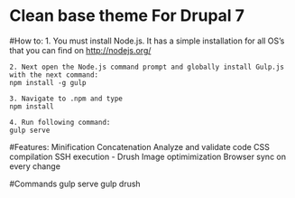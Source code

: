 Clean base theme For Drupal 7
==========

#How to:
    1. You must install Node.js. It has a simple installation for all OS’s that you can find on http://nodejs.org/
   
    2. Next open the Node.js command prompt and globally install Gulp.js with the next command:
    npm install -g gulp

    3. Navigate to .npm and type
    npm install

    4. Run following command:
    gulp serve
    
#Features:
    Minification
    Concatenation
    Analyze and validate code
    CSS compilation
    SSH execution - Drush
    Image optimimization
    Browser sync on every change
    
#Commands
    gulp serve
    gulp drush
    